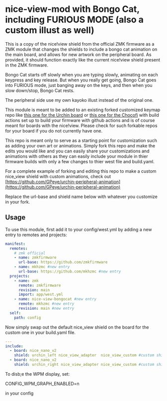 # nice-view-mod with Bongo Cat, including FURIOUS MODE (also a custom illust as well)

This is a copy of the nice!view shield from the official ZMK firmware as a ZMK module that changes the shields to include a bongo cat animation on the main board, and allows for new artwork on the peripheral board.
As provided, it should function exactly like the current nice!view shield present in the ZMK firmware.

Bongo Cat starts off slowly when you are typing slowly, animating on each keypress and key release. But when you really get going, Bongo Cat goes into FURIOUS mode, just banging away on the keys, and then when you slow down/stop, Bongo Cat rests.

The peripheral side use my own kayoko illust instead of the original one.

This module is meant to be added to an existing forked customized keymap repo like [this one for the Urchin board](https://github.com/duckyb/zmk-urchin) or [this one for the Chocofi](https://github.com/beekeeb/zmk-config-corne-chocofi-with-niceview) with build actions set up to build your firmware with github actions and is of course meant for boards with the nice!view. Please check for such forkable repos for your board if you do not currently have one.

This repo is meant only to serve as a starting point for customization such as adding your own art or animations. Simply fork this repo and make the edits you would like and you can easily share your customizations and animations with others as they can easily include your module in thier firmware builds with only a few changes to thier west file and build.yaml.

For a complete example of forking and editing this repo to make a custom nice_view shield with custom animations, check out [https://github.com/GPeye/urchin-peripheral-animation](https://github.com/GPeye/urchin-peripheral-animation)

Replace the url-base and shield name below with whatever you customize in your fork.

## Usage

To use this module, first add it to your config/west.yml by adding a new entry to remotes and projects:

```yml
manifest:
  remotes:
    # zmk official
    - name: zmkfirmware
      url-base: https://github.com/zmkfirmware
    - name: mkhzmc #new entry
      url-base: https://github.com/mkhzmc #new entry
  projects:
    - name: zmk
      remote: zmkfirmware
      revision: main
      import: app/west.yml
    - name: nice-view-bongocat #new entry
      remote: mkhzmc #new entry
      revision: main #new entry
  self:
    path: config
```

Now simply swap out the default nice_view shield on the board for the custom one in your build.yaml file.

```yml
---
include:
  - board: nice_nano_v2
    shield: urchin_left nice_view_adapter  nice_view_custom #custom shield
  - board: nice_nano_v2
    shield: urchin_right nice_view_adapter nice_view_custom #custom shield
```

To disb;e the WPM display, set:

CONFIG_WPM_GRAPH_ENABLED=n

in your config
